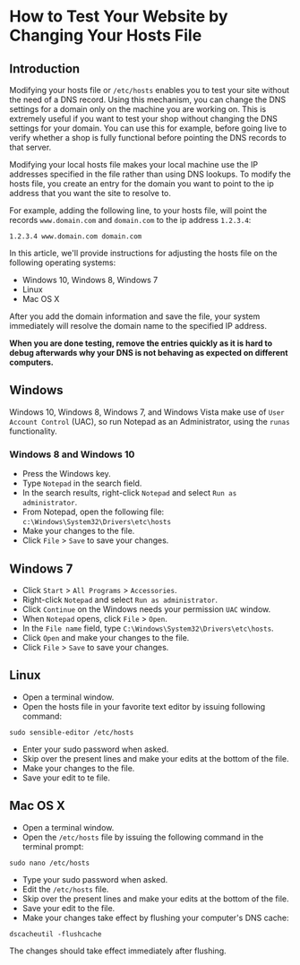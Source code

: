 <!-- source: https://support.hypernode.com/en/best-practices/testing/how-to-test-your-website-by-changing-your-hosts-file/ -->

# How to Test Your Website by Changing Your Hosts File

## Introduction

Modifying your hosts file or `/etc/hosts` enables you to test your site without the need of a DNS record.
Using this mechanism, you can change the DNS settings for a domain only on the machine you are working on.
This is extremely useful if you want to test your shop without changing the DNS settings for your domain. You can use this for example, before going live to verify whether a shop is fully functional before pointing the DNS records to that server.

Modifying your local hosts file makes your local machine use the IP addresses specified in the file rather than using DNS lookups. To modify the hosts file, you create an entry for the domain you want to point to the ip address that you want the site to resolve to.

For example, adding the following line, to your hosts file, will point the records `www.domain.com` and `domain.com` to the ip address `1.2.3.4`:

```nginx
1.2.3.4 www.domain.com domain.com
```

In this article, we'll provide instructions for adjusting the hosts file on the following operating systems:

- Windows 10, Windows 8, Windows 7
- Linux
- Mac OS X

After you add the domain information and save the file, your system immediately will resolve the domain name to the specified IP address.

**When you are done testing, remove the entries quickly as it is hard to debug afterwards why your DNS is not behaving as expected on different computers.**

## Windows

Windows 10, Windows 8, Windows 7, and Windows Vista make use of `User Account Control` (UAC), so run Notepad as an Administrator, using the `runas` functionality.

### Windows 8 and Windows 10

- Press the Windows key.
- Type `Notepad` in the search field.
- In the search results, right-click `Notepad` and select `Run as administrator`.
- From Notepad, open the following file: `c:\Windows\System32\Drivers\etc\hosts`
- Make your changes to the file.
- Click `File` > `Save` to save your changes.

## Windows 7

- Click `Start` > `All Programs` > `Accessories`.
- Right-click `Notepad` and select `Run as administrator`.
- Click `Continue` on the Windows needs your permission `UAC` window.
- When `Notepad` opens, click `File` > `Open`.
- In the `File name` field, type `C:\Windows\System32\Drivers\etc\hosts`.
- Click `Open` and make your changes to the file.
- Click `File` > `Save` to save your changes.

## Linux

- Open a terminal window.
- Open the hosts file in your favorite text editor by issuing following command:

`sudo sensible-editor /etc/hosts`

- Enter your sudo password when asked.
- Skip over the present lines and make your edits at the bottom of the file.
- Make your changes to the file.
- Save your edit to te file.

## Mac OS X

- Open a terminal window.
- Open the `/etc/hosts` file by issuing the following command in the terminal prompt:

`sudo nano /etc/hosts`

- Type your sudo password when asked.
- Edit the `/etc/hosts` file.
- Skip over the present lines and make your edits at the bottom of the file.
- Save your edit to the file.
- Make your changes take effect by flushing your computer's DNS cache:

`dscacheutil -flushcache`

The changes should take effect immediately after flushing.

